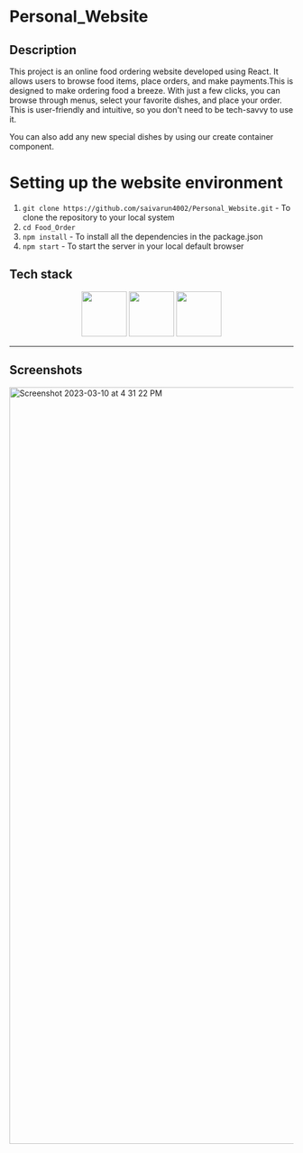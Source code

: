 # Personal_Website

## Description
This project is an online food ordering website developed using React. It allows users to browse food items, place orders, and make payments.This is designed to make ordering food a breeze. With just a few clicks, you can browse through menus, select your favorite dishes, and place your order. This  is user-friendly and intuitive, so you don't need to be tech-savvy to use it.

You can also add any new special dishes by using our create container component.

# Setting up the website environment

  1. `git clone https://github.com/saivarun4002/Personal_Website.git` - To clone the repository to your local system
  2. `cd Food_Order`
  3. `npm install` - To install all the dependencies in the package.json
  4. `npm start` - To start the server in your local default browser



## Tech stack
<p align="center">
  <img src="https://www.gameartguppy.com/wp-content/uploads/2019/04/mascot_firebase-logo.png" width="80"></img>
  <img src="https://cdn1.iconfinder.com/data/icons/unicons-line-vol-5/24/react-512.png" width="80"></img>
  <img src="https://tailwindcss.com/_next/static/media/tailwindcss-mark.79614a5f61617ba49a0891494521226b.svg" width="80"></img>
</p>

---


<!-- https://user-images.githubusercontent.com/91950083/224299137-9f536ca3-3cbc-4ca9-b470-34294cb67cde.mov -->



## Screenshots
<img width="1343" alt="Screenshot 2023-03-10 at 4 31 22 PM" src="https://user-images.githubusercontent.com/91950083/224299497-64cb0e7e-4215-4f0a-8bf9-c29c80d81dad.png">





